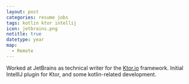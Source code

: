 ```yaml
---
layout: post
categories: resume jobs
tags: kotlin ktor intellij
icon: jetbrains.png
notitle: true
datetype: year
map:
  - Remote
---
```


Worked at JetBrains as technical writer for the [Ktor.io](https://ktor.io/) framework.
Initial IntellIJ plugin for Ktor, and some kotlin-related development.